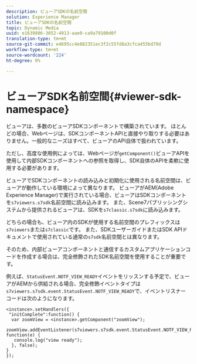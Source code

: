 ```yaml
---
description: ビューアSDKの名前空間
solution: Experience Manager
title: ビューアSDKの名前空間
topic: Dynamic Media
uuid: e1639806-3052-4913-aae0-ca9a79100d0f
translation-type: tm+mt
source-git-commit: e4695cc4e882351ec3f2c55fd8a3cfca455bd79d
workflow-type: tm+mt
source-wordcount: '224'
ht-degree: 0%

---
```



# ビューアSDK名前空間{#viewer-sdk-namespace}

ビューアは、多数のビューアSDKコンポーネントで構築されています。 ほとんどの場合、Webページは、SDKコンポーネントAPIと直接やり取りする必要はありません。一般的なニーズはすべて、ビューアのAPI自体で扱われています。

ただし、高度な使用例によっては、Webページが`getComponent()`ビューアAPIを使用して内部SDKコンポーネントへの参照を取得し、SDK自体のAPIを柔軟に使用する必要があります。

ビューアでSDKコンポーネントの読み込みと初期化に使用される名前空間は、ビューアが動作している環境によって異なります。 ビューアがAEM(Adobe Experience Manager)で実行されている場合、ビューアはSDKコンポーネントを`s7viewers.s7sdk`名前空間に読み込みます。 また、Scene7パブリッシングシステムから提供されるビューアは、SDKを`s7classic.s7sdk`に読み込みます。

どちらの場合も、ビューア内のSDKが使用する名前空間のプレフィックスは`s7viewers`または`s7classic`です。 また、SDKユーザーガイドまたはSDK APIドキュメントで使用されている通常の`s7sdk`名前空間とは異なります。

そのため、内部ビューアコンポーネントと通信するカスタムアプリケーションコードを作成する場合は、完全修飾されたSDK名前空間を使用することが重要です。

例えば、`StatusEvent.NOTF_VIEW_READY`イベントをリッスンする予定で、ビューアがAEMから供給される場合、完全修飾イベントタイプは`s7viewers.s7sdk.event.StatusEvent.NOTF_VIEW_READY`で、イベントリスナーコードは次のようになります。

```
<instance>.setHandlers({ 
 "initComplete":function() { 
  var zoomView = <instance>.getComponent("zoomView"); 
   zoomView.addEventListener(s7viewers.s7sdk.event.StatusEvent.NOTF_VIEW_READY, function(e) { 
   console.log("view ready"); 
  }, false); 
} 
});
```


